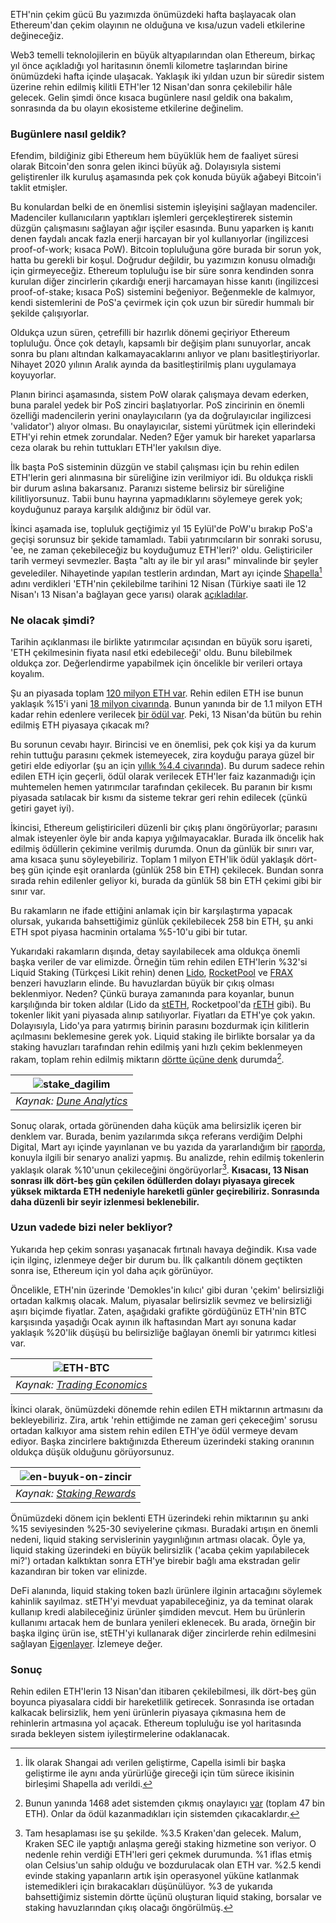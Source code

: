 ETH'nin çekim gücü
Bu yazımızda önümüzdeki hafta başlayacak olan Ethereum'dan çekim olayının ne olduğuna ve kısa/uzun vadeli etkilerine değineceğiz.

Web3 temelli teknolojilerin en büyük altyapılarından olan Ethereum, birkaç yıl önce açıkladığı yol haritasının önemli kilometre taşlarından birine önümüzdeki hafta içinde ulaşacak. Yaklaşık iki yıldan uzun bir süredir sistem üzerine rehin edilmiş kilitli ETH'ler 12 Nisan'dan sonra çekilebilir hâle gelecek.  Gelin şimdi önce kısaca bugünlere nasıl geldik ona bakalım, sonrasında da bu olayın ekosisteme etkilerine değinelim. 

### Bugünlere nasıl geldik?
Efendim, bildiğiniz gibi Ethereum hem büyüklük hem de faaliyet süresi olarak Bitcoin'den sonra gelen ikinci büyük ağ. Dolayısıyla sistemi geliştirenler ilk kuruluş aşamasında pek çok konuda büyük ağabeyi Bitcoin'i taklit etmişler. 

Bu konulardan belki de en önemlisi sistemin işleyişini sağlayan madenciler. Madenciler kullanıcıların yaptıkları işlemleri gerçekleştirerek sistemin düzgün çalışmasını sağlayan ağır işçiler esasında. Bunu yaparken iş kanıtı denen faydalı ancak fazla enerji harcayan bir yol kullanıyorlar (ingilizcesi proof-of-work; kısaca PoW). Bitcoin topluluğuna göre burada bir sorun yok, hatta bu gerekli bir koşul. Doğrudur değildir, bu yazımızın konusu olmadığı için girmeyeceğiz. Ethereum topluluğu ise bir süre sonra kendinden sonra kurulan diğer zincirlerin çıkardığı enerji harcamayan hisse kanıtı (ingilizcesi proof-of-stake; kısaca PoS) sistemini beğeniyor. Beğenmekle de kalmıyor, kendi sistemlerini de PoS'a çevirmek için çok uzun bir süredir hummalı bir şekilde çalışıyorlar. 

Oldukça uzun süren, çetrefilli bir hazırlık dönemi geçiriyor Ethereum topluluğu. Önce çok detaylı, kapsamlı bir değişim planı sunuyorlar, ancak sonra bu planı altından kalkamayacaklarını anlıyor ve planı basitleştiriyorlar. Nihayet 2020 yılının Aralık ayında da basitleştirilmiş planı uygulamaya koyuyorlar. 

Planın birinci aşamasında, sistem PoW olarak çalışmaya devam ederken, buna paralel yedek bir PoS zinciri başlatıyorlar. PoS zincirinin en önemli özelliği madencilerin yerini onaylayıcıların (ya da doğrulayıcılar ingilizcesi 'validator') alıyor olması. Bu onaylayıcılar, sistemi yürütmek için ellerindeki ETH'yi rehin etmek zorundalar. Neden? Eğer yamuk bir hareket yaparlarsa ceza olarak bu rehin tuttukları ETH'ler yakılsın diye. 

İlk başta PoS sisteminin düzgün ve stabil çalışması için bu rehin edilen ETH'lerin geri alınmasına bir süreliğine izin verilmiyor idi. Bu oldukça riskli bir durum aslına bakarsanız. Paranızı sisteme belirsiz bir süreliğine kilitliyorsunuz. Tabii bunu hayrına yapmadıklarını söylemeye gerek yok; koyduğunuz paraya karşılık aldığınız bir ödül var. 

İkinci aşamada ise, topluluk geçtiğimiz yıl 15 Eylül'de PoW'u bırakıp PoS'a geçişi  sorunsuz bir şekide tamamladı. Tabii yatırımcıların bir sonraki sorusu, 'ee, ne zaman çekebileceğiz bu koyduğumuz ETH'leri?' oldu. Geliştiriciler tarih vermeyi sevmezler. Başta "altı ay ile bir yıl arası" minvalinde bir şeyler gevelediler. Nihayetinde yapılan testlerin ardından, Mart ayı içinde [Shapella](https://twitter.com/TimBeiko/status/1638971921168756736)[^1] adını verdikleri 'ETH'nin çekilebilme tarihini 12 Nisan (Türkiye saati ile 12 Nisan'ı 13 Nisan'a bağlayan gece yarısı) olarak [açıkladılar](https://twitter.com/TimBeiko/status/1640722906744487936). 

### Ne olacak şimdi?
Tarihin açıklanması ile birlikte yatırımcılar açısından en büyük soru işareti, 'ETH çekilmesinin fiyata nasıl etki edebileceği' oldu. Bunu bilebilmek oldukça zor. Değerlendirme yapabilmek için öncelikle bir verileri ortaya koyalım. 

Şu an piyasada toplam [120 milyon ETH var](https://ultrasound.money/). Rehin edilen ETH ise bunun yaklaşık %15'i yani [18 milyon civarında](https://beaconcha.in/). Bunun yanında bir de 1.1 milyon ETH kadar rehin edenlere verilecek [bir ödül var](https://etherscan.io/stat/supply). Peki, 13 Nisan'da bütün bu rehin edilmiş ETH piyasaya çıkacak mı? 

Bu sorunun cevabı hayır. Birincisi ve en önemlisi, pek çok kişi ya da kurum rehin tuttuğu parasını çekmek istemeyecek, zira koyduğu paraya güzel bir getiri elde ediyorlar (şu an için [yıllık %4.4 civarında](https://ethereum.org/en/staking/)). Bu durum sadece rehin edilen ETH için geçerli, ödül olarak verilecek ETH'ler faiz kazanmadığı için muhtemelen hemen yatırımcılar tarafından çekilecek. Bu paranın bir kısmı piyasada satılacak bir kısmı da sisteme tekrar geri rehin edilecek (çünkü getiri gayet iyi). 

İkincisi, Ethereum geliştiricileri düzenli bir çıkış planı öngörüyorlar; parasını almak isteyenler öyle bir anda kapıya yığılmayacaklar. Burada ilk öncelik hak edilmiş ödüllerin çekimine verilmiş durumda. Onun da günlük bir sınırı var, ama kısaca şunu söyleyebiliriz. Toplam 1 milyon ETH'lik ödül yaklaşık dört-beş gün içinde eşit oranlarda (günlük 258 bin ETH) çekilecek. Bundan sonra sırada rehin edilenler geliyor ki, burada da günlük 58 bin ETH çekimi gibi bir sınır var. 

Bu rakamların ne ifade ettiğini anlamak için bir karşılaştırma yapacak olursak, yukarıda bahsettiğimiz günlük çekilebilecek 258 bin ETH, şu anki ETH spot piyasa hacminin ortalama %5-10'u gibi bir tutar. 

Yukarıdaki rakamların dışında, detay sayılabilecek ama oldukça önemli başka veriler de var elimizde. Örneğin tüm rehin edilen ETH'lerin %32'si Liquid Staking (Türkçesi Likit rehin) denen [Lido](https://lido.fi/ethereum), [RocketPool](https://rocketpool.net/) ve [FRAX](https://app.frax.finance/staking/overview) benzeri havuzların elinde. Bu havuzlardan büyük bir çıkış olması beklenmiyor. Neden? Çünkü buraya zamanında para koyanlar, bunun karşılığında bir token aldılar (Lido da [stETH](https://www.coingecko.com/en/coins/lido-staked-ether), Rocketpool'da [rETH](https://www.coingecko.com/en/coins/rocket-pool-eth) gibi). Bu tokenler likit yani piyasada alınıp satılıyorlar. Fiyatları da ETH'ye çok yakın. Dolayısıyla, Lido'ya para yatırmış birinin parasını bozdurmak için kilitlerin açılmasını beklemesine gerek yok. Liquid staking ile birlikte borsalar ya da staking havuzları tarafından rehin edilmiş yani hızlı çekim beklenmeyen rakam, toplam rehin edilmiş miktarın [dörtte üçüne denk](https://dune.com/xplorer/shanghai-event-dashboard) durumda[^2].

| ![stake_dagilim](/assets/eth-staker-distribution-dune.jpg)|
|:--:| 
| *Kaynak: [Dune Analytics](https://dune.com/xplorer/shanghai-event-dashboard)*|

Sonuç olarak, ortada görünenden daha küçük ama belirsizlik içeren bir denklem var. Burada, benim yazılarımda sıkça referans verdiğim Delphi Digital, Mart ayı içinde yayınlanan ve bu yazıda da yararlandığım bir [raporda](https://members.delphidigital.io/reports/brace-yourselves-shanghai-is-coming/), konuyla ilgili bir senaryo analizi yapmış. Bu analizde, rehin edilmiş tokenlerin yaklaşık olarak %10'unun çekileceğini öngörüyorlar[^3]. **Kısacası, 13 Nisan sonrası ilk dört-beş gün çekilen ödüllerden dolayı piyasaya girecek yüksek miktarda ETH nedeniyle hareketli günler geçirebiliriz. Sonrasında daha düzenli bir seyir izlenmesi beklenebilir.**

### Uzun vadede bizi neler bekliyor?

Yukarıda hep çekim sonrası yaşanacak fırtınalı havaya değindik. Kısa vade için ilginç, izlenmeye değer bir durum bu. İlk çalkantılı dönem geçtikten sonra ise, Ethereum için yol daha açık görünüyor. 

Öncelikle, ETH'nin üzerinde 'Demokles'in kılıcı' gibi duran 'çekim' belirsizliği ortadan kalkmış olacak. Malum, piyasalar belirsizlik sevmez ve belirsizliği aşırı biçimde fiyatlar. Zaten, aşağıdaki grafikte gördüğünüz ETH'nin BTC karşısında yaşadığı Ocak ayının ilk haftasından Mart ayı sonuna kadar yaklaşık %20'lik düşüşü bu belirsizliğe bağlayan önemli bir yatırımcı kitlesi var.

| ![ETH-BTC](/assets/eth-btc-trading-economics-230408-800.jpg)|
|:--:| 
| *Kaynak: [Trading Economics](https://tradingeconomics.com/ethbtc:cur)*|

İkinci olarak, önümüzdeki dönemde rehin edilen ETH miktarının artmasını da bekleyebiliriz. Zira, artık 'rehin ettiğimde ne zaman geri çekeceğim' sorusu ortadan kalkıyor ama sistem rehin edilen ETH'ye ödül vermeye devam ediyor. Başka zincirlere baktığınızda Ethereum üzerindeki staking oranının oldukça düşük olduğunu görüyorsunuz. 

| ![en-buyuk-on-zincir](/assets/en-buyuk-on-zincir-staking.png)|
|:--:| 
| *Kaynak: [Staking Rewards](https://www.stakingrewards.com/)*|

Önümüzdeki dönem için beklenti ETH üzerindeki rehin miktarının şu anki %15 seviyesinden %25-30 seviyelerine çıkması. Buradaki artışın en önemli nedeni, liquid staking servislerinin yaygınlığının artması olacak. Öyle ya, liquid staking üzerindeki en büyük belirsizlik ('acaba çekim yapılabilecek mi?') ortadan kalktıktan sonra ETH'ye birebir bağlı ama ekstradan gelir kazandıran bir token var elinizde. 

DeFi alanında, liquid staking token bazlı ürünlere ilginin artacağını söylemek kahinlik sayılmaz. stETH'yi mevduat yapabileceğiniz, ya da teminat olarak kullanıp kredi alabileceğiniz ürünler şimdiden mevcut. Hem bu ürünlerin kullanımı artacak hem de bunlara yenileri eklenecek. Bu arada, örneğin bir başka ilginç ürün ise, stETH'yi kullanarak diğer zincirlerde rehin edilmesini sağlayan [Eigenlayer](https://www.eigenlayer.xyz/). İzlemeye değer. 

### Sonuç 

Rehin edilen ETH'lerin 13 Nisan'dan itibaren çekilebilmesi, ilk dört-beş gün boyunca piyasalara ciddi bir hareketlilik getirecek. Sonrasında ise ortadan kalkacak belirsizlik, hem yeni ürünlerin piyasaya çıkmasına hem de rehinlerin artmasına yol açacak. Ethereum topluluğu ise yol haritasında sırada bekleyen sistem iyileştirmelerine odaklanacak. 

[^1]: İlk olarak Shangai adı verilen geliştirme, Capella isimli bir başka geliştirme ile aynı anda yürürlüğe gireceği için tüm sürece ikisinin birleşimi Shapella adı verildi. 

[^2]: Bunun yanında 1468 adet sistemden çıkmış onaylayıcı [var](https://beaconscan.com/validators#exited) (toplam 47 bin ETH). Onlar da ödül kazanmadıkları için sistemden çıkacaklardır.

[^3]: Tam hesaplaması ise şu şekilde. %3.5 Kraken'dan gelecek. Malum, Kraken SEC ile yaptığı anlaşma gereği staking hizmetine son veriyor. O nedenle rehin verdiği ETH'leri geri çekmek durumunda. %1 iflas etmiş olan Celsius'un sahip olduğu ve bozdurulacak olan ETH var. %2.5 kendi evinde staking yapanların artık işin operasyonel yüküne katlanmak istemedikleri için bırakacakları düşünülüyor. %3 de yukarıda bahsettiğimiz sistemin dörtte üçünü oluşturan liquid staking, borsalar ve staking havuzlarından çıkış olacağı öngörülmüş.
